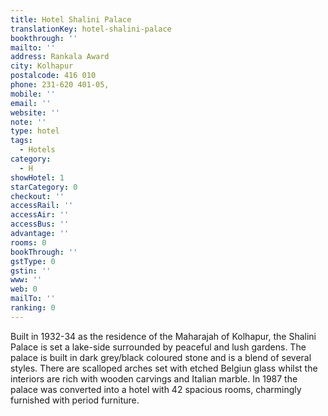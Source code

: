 ```yaml
---
title: Hotel Shalini Palace
translationKey: hotel-shalini-palace
bookthrough: ''
mailto: ''
address: Rankala Award
city: Kolhapur
postalcode: 416 010
phone: 231-620 401-05,
mobile: ''
email: ''
website: ''
note: ''
type: hotel
tags:
  - Hotels
category:
  - H
showHotel: 1
starCategory: 0
checkout: ''
accessRail: ''
accessAir: ''
accessBus: ''
advantage: ''
rooms: 0
bookThrough: ''
gstType: 0
gstin: ''
www: ''
web: 0
mailTo: ''
ranking: 0
---
```







Built in 1932-34 as the residence of the Maharajah of Kolhapur, the Shalini Palace is set a lake-side surrounded by peaceful and lush gardens. The palace is built in dark grey/black  coloured stone and is a blend of several styles. There are scalloped arches set with etched Belgiun glass whilst the interiors are rich with wooden carvings and Italian marble. In 1987 the palace was converted into a hotel with 42 spacious rooms, charmingly furnished with period furniture.